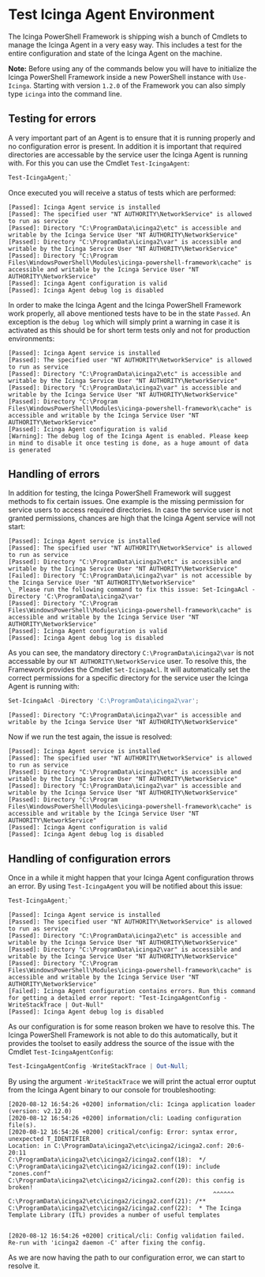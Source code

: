 # Test Icinga Agent Environment

The Icinga PowerShell Framework is shipping wish a bunch of Cmdlets to manage the Icinga Agent in a very easy way. This includes a test for the entire configuration and state of the Icinga Agent on the machine.

**Note:** Before using any of the commands below you will have to initialize the Icinga PowerShell Framework inside a new PowerShell instance with `Use-Icinga`. Starting with version `1.2.0` of the Framework you can also simply type `icinga` into the command line.

## Testing for errors

A very important part of an Agent is to ensure that it is running properly and no configuration error is present. In addition it is important that required directories are accessable by the service user the Icinga Agent is running with. For this you can use the Cmdlet `Test-IcingaAgent`:

```powershell
Test-IcingaAgent;`
```

Once executed you will receive a status of tests which are performed:

```text
[Passed]: Icinga Agent service is installed
[Passed]: The specified user "NT AUTHORITY\NetworkService" is allowed to run as service
[Passed]: Directory "C:\ProgramData\icinga2\etc" is accessible and writable by the Icinga Service User "NT AUTHORITY\NetworkService"
[Passed]: Directory "C:\ProgramData\icinga2\var" is accessible and writable by the Icinga Service User "NT AUTHORITY\NetworkService"
[Passed]: Directory "C:\Program Files\WindowsPowerShell\Modules\icinga-powershell-framework\cache" is accessible and writable by the Icinga Service User "NT AUTHORITY\NetworkService"
[Passed]: Icinga Agent configuration is valid
[Passed]: Icinga Agent debug log is disabled
```

In order to make the Icinga Agent and the Icinga PowerShell Framework work properly, all above mentioned tests have to be in the state `Passed`. An exception is the `debug log` which will simply print a warning in case it is activated as this should be for short term tests only and not for production environments:

```text
[Passed]: Icinga Agent service is installed
[Passed]: The specified user "NT AUTHORITY\NetworkService" is allowed to run as service
[Passed]: Directory "C:\ProgramData\icinga2\etc" is accessible and writable by the Icinga Service User "NT AUTHORITY\NetworkService"
[Passed]: Directory "C:\ProgramData\icinga2\var" is accessible and writable by the Icinga Service User "NT AUTHORITY\NetworkService"
[Passed]: Directory "C:\Program Files\WindowsPowerShell\Modules\icinga-powershell-framework\cache" is accessible and writable by the Icinga Service User "NT AUTHORITY\NetworkService"
[Passed]: Icinga Agent configuration is valid
[Warning]: The debug log of the Icinga Agent is enabled. Please keep in mind to disable it once testing is done, as a huge amount of data is generated
```

## Handling of errors

In addition for testing, the Icinga PowerShell Framework will suggest methods to fix certain issues. One example is the missing permission for service users to access required directories. In case the service user is not granted permissions, chances are high that the Icinga Agent service will not start:

```text
[Passed]: Icinga Agent service is installed
[Passed]: The specified user "NT AUTHORITY\NetworkService" is allowed to run as service
[Passed]: Directory "C:\ProgramData\icinga2\etc" is accessible and writable by the Icinga Service User "NT AUTHORITY\NetworkService"
[Failed]: Directory "C:\ProgramData\icinga2\var" is not accessible by the Icinga Service User "NT AUTHORITY\NetworkService"
\_ Please run the following command to fix this issue: Set-IcingaAcl -Directory 'C:\ProgramData\icinga2\var'
[Passed]: Directory "C:\Program Files\WindowsPowerShell\Modules\icinga-powershell-framework\cache" is accessible and writable by the Icinga Service User "NT AUTHORITY\NetworkService"
[Passed]: Icinga Agent configuration is valid
[Passed]: Icinga Agent debug log is disabled
```

As you can see, the mandatory directory `C:\ProgramData\icinga2\var` is not accessable by our `NT AUTHORITY\NetworkService` user. To resolve this, the Framework provides the Cmdlet `Set-IcingaAcl`. It will automatically set the correct permissions for a specific directory for the service user the Icinga Agent is running with:

```powershell
Set-IcingaAcl -Directory 'C:\ProgramData\icinga2\var';
```

```text
[Passed]: Directory "C:\ProgramData\icinga2\var" is accessible and writable by the Icinga Service User "NT AUTHORITY\NetworkService"
```

Now if we run the test again, the issue is resolved:

```text
[Passed]: Icinga Agent service is installed
[Passed]: The specified user "NT AUTHORITY\NetworkService" is allowed to run as service
[Passed]: Directory "C:\ProgramData\icinga2\etc" is accessible and writable by the Icinga Service User "NT AUTHORITY\NetworkService"
[Passed]: Directory "C:\ProgramData\icinga2\var" is accessible and writable by the Icinga Service User "NT AUTHORITY\NetworkService"
[Passed]: Directory "C:\Program Files\WindowsPowerShell\Modules\icinga-powershell-framework\cache" is accessible and writable by the Icinga Service User "NT AUTHORITY\NetworkService"
[Passed]: Icinga Agent configuration is valid
[Passed]: Icinga Agent debug log is disabled
```

## Handling of configuration errors

Once in a while it might happen that your Icinga Agent configuration throws an error. By using  `Test-IcingaAgent` you will be notified about this issue:

```powershell
Test-IcingaAgent;`
```

```text
[Passed]: Icinga Agent service is installed
[Passed]: The specified user "NT AUTHORITY\NetworkService" is allowed to run as service
[Passed]: Directory "C:\ProgramData\icinga2\etc" is accessible and writable by the Icinga Service User "NT AUTHORITY\NetworkService"
[Passed]: Directory "C:\ProgramData\icinga2\var" is accessible and writable by the Icinga Service User "NT AUTHORITY\NetworkService"
[Passed]: Directory "C:\Program Files\WindowsPowerShell\Modules\icinga-powershell-framework\cache" is accessible and writable by the Icinga Service User "NT AUTHORITY\NetworkService"
[Failed]: Icinga Agent configuration contains errors. Run this command for getting a detailed error report: "Test-IcingaAgentConfig -WriteStackTrace | Out-Null"
[Passed]: Icinga Agent debug log is disabled
```

As our configuration is for some reason broken we have to resolve this. The Icinga PowerShell Framework is not able to do this automatically, but it provides the toolset to easily address the source of the issue with the Cmdlet `Test-IcingaAgentConfig`:

```powershell
Test-IcingaAgentConfig -WriteStackTrace | Out-Null;
```

By using the argument `-WriteStackTrace` we will print the actual error ouptut from the Icinga Agent binary to our console for troubleshooting:

```text
[2020-08-12 16:54:26 +0200] information/cli: Icinga application loader (version: v2.12.0)
[2020-08-12 16:54:26 +0200] information/cli: Loading configuration file(s).
[2020-08-12 16:54:26 +0200] critical/config: Error: syntax error, unexpected T_IDENTIFIER
Location: in C:\ProgramData\icinga2\etc\icinga2/icinga2.conf: 20:6-20:11
C:\ProgramData\icinga2\etc\icinga2/icinga2.conf(18):  */
C:\ProgramData\icinga2\etc\icinga2/icinga2.conf(19): include "zones.conf"
C:\ProgramData\icinga2\etc\icinga2/icinga2.conf(20): this config is broken!
                                                          ^^^^^^
C:\ProgramData\icinga2\etc\icinga2/icinga2.conf(21): /**
C:\ProgramData\icinga2\etc\icinga2/icinga2.conf(22):  * The Icinga Template Library (ITL) provides a number of useful templates


[2020-08-12 16:54:26 +0200] critical/cli: Config validation failed. Re-run with 'icinga2 daemon -C' after fixing the config.
```

As we are now having the path to our configuration error, we can start to resolve it.
